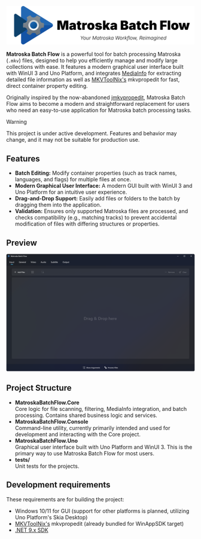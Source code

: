 ![Matroska Batch Flow Banner](Assets/Title-Banner.png)

**Matroska Batch Flow** is a powerful tool for batch processing Matroska (`.mkv`) files, designed to help you efficiently manage and modify large collections with ease. It features a modern graphical user interface built with WinUI 3 and Uno Platform, and integrates [MediaInfo](https://mediaarea.net/en/MediaInfo) for extracting detailed file information as well as [MKVToolNix's](https://mkvtoolnix.org) mkvpropedit for fast, direct container property editing.

Originally inspired by the now-abandoned [jmkvpropedit](https://github.com/BrunoReX/jmkvpropedit), Matroska Batch Flow aims to become a modern and straightforward replacement for users who need an easy-to-use application for Matroska batch processing tasks.

> [!WARNING]
> This project is under active development. Features and behavior may change, and it may not be suitable for production use.

## Features

- **Batch Editing:** Modify container properties (such as track names, languages, and flags) for multiple files at once.
- **Modern Graphical User Interface:** A modern GUI built with WinUI 3 and Uno Platform for an intuitive user experience.
- **Drag-and-Drop Support:** Easily add files or folders to the batch by dragging them into the application.
- **Validation:** Ensures only supported Matroska files are processed, and checks compatibility (e.g., matching tracks) to prevent accidental modification of files with differing structures or properties.

## Preview

![Screenshot: Example input view in Matroska Batch Flow](Assets/Input.png)

## Project Structure

- **MatroskaBatchFlow.Core**  
   Core logic for file scanning, filtering, MediaInfo integration, and batch processing. Contains shared business logic and services.
- **MatroskaBatchFlow.Console**  
   Command-line utility, currently primarily intended and used for development and interacting with the Core project.
- **MatroskaBatchFlow.Uno**  
   Graphical user interface built with Uno Platform and WinUI 3. This is the primary way to use Matroska Batch Flow for most users.
- **tests/**  
   Unit tests for the projects.

## Development requirements

These requirements are for building the project:

- Windows 10/11 for GUI (support for other platforms is planned, utilizing Uno Platform's Skia Desktop)
- [MKVToolNix's](https://mkvtoolnix.download/) mkvpropedit (already bundled for WinAppSDK target)
- [.NET 9.x SDK](https://dotnet.microsoft.com/download)
